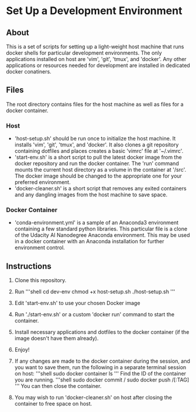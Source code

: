 # Set Up a Development Environment

## About

This is a set of scripts for setting up a light-weight host machine that runs docker shells for particular development environments. The only applications installed on host are 'vim', 'git', 'tmux', and 'docker'. Any other applications or resources needed for development are installed in dedicated docker conatiners. 

## Files

The root directory contains files for the host machine as well as files for a docker container. 

### Host

- 'host-setup.sh' should be run once to initialize the host machine. It installs 'vim', 'git', 'tmux', and 'docker'. It also clones a git repository containing dotfiles and places creates a basic 'vimrc' file at '~/.vimrc'.
- 'start-env.sh' is a short script to pull the latest docker image from the docker repository and run the docker container. The 'run' command mounts the current host directory as a volume in the container at '/src'. The docker image should be changed to the appropriate one for your preferred environment. 
- 'docker-cleaner.sh' is a short script that removes any exited containers and any dangling images from the host machine to save space. 

### Docker Container

- 'conda-environment.yml' is a sample of an Anaconda3 environment containing a few standard python libraries. This particular file is a clone of the Udacity AI Nanodegree Anaconda environment. This may be used in a docker container with an Anaconda installation for further environment control. 

## Instructions
1. Clone this repository. 
2. Run 
    '''shell
    cd dev-env
    chmod +x host-setup.sh
    ./host-setup.sh
    '''
3. Edit 'start-env.sh' to use your chosen Docker image 
4. Run './start-env.sh' or a custom 'docker run' command to start the container.
5. Install necessary applications and dotfiles to the docker container (if the image doesn't have them already). 
6. Enjoy!

7. If any changes are made to the docker container during the session, and you want to save them, run the following in a separate terminal session on host: 
    '''shell
    sudo docker container ls
    ''' 
Find the ID of the container you are running. 
    '''shell 
    sudo docker commit <container ID> <repo name>/<image name>
    sudo docker push <repo name>/<image name>[:TAG]
    '''
You can then close the container. 

8. You may wish to run 'docker-cleaner.sh' on host after closing the container to free space on host. 

